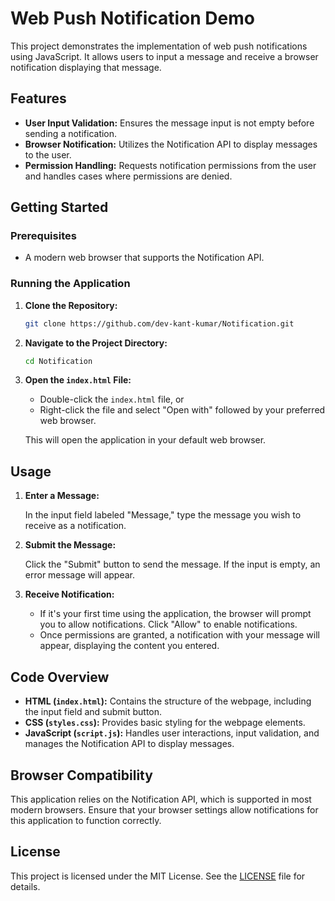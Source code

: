 # Web Push Notification Demo

This project demonstrates the implementation of web push notifications using JavaScript. It allows users to input a message and receive a browser notification displaying that message.

## Features

- **User Input Validation:** Ensures the message input is not empty before sending a notification.
- **Browser Notification:** Utilizes the Notification API to display messages to the user.
- **Permission Handling:** Requests notification permissions from the user and handles cases where permissions are denied.

## Getting Started

### Prerequisites

- A modern web browser that supports the Notification API.

### Running the Application

1. **Clone the Repository:**

   ```bash
   git clone https://github.com/dev-kant-kumar/Notification.git
   ```

2. **Navigate to the Project Directory:**

   ```bash
   cd Notification
   ```

3. **Open the `index.html` File:**

   - Double-click the `index.html` file, or
   - Right-click the file and select "Open with" followed by your preferred web browser.

   This will open the application in your default web browser.

## Usage

1. **Enter a Message:**

   In the input field labeled "Message," type the message you wish to receive as a notification.

2. **Submit the Message:**

   Click the "Submit" button to send the message. If the input is empty, an error message will appear.

3. **Receive Notification:**

   - If it's your first time using the application, the browser will prompt you to allow notifications. Click "Allow" to enable notifications.
   - Once permissions are granted, a notification with your message will appear, displaying the content you entered.

## Code Overview

- **HTML (`index.html`):** Contains the structure of the webpage, including the input field and submit button.
- **CSS (`styles.css`):** Provides basic styling for the webpage elements.
- **JavaScript (`script.js`):** Handles user interactions, input validation, and manages the Notification API to display messages.

## Browser Compatibility

This application relies on the Notification API, which is supported in most modern browsers. Ensure that your browser settings allow notifications for this application to function correctly.

## License

This project is licensed under the MIT License. See the [LICENSE](LICENSE) file for details.
